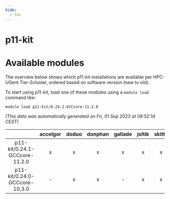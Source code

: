 ```yaml
---
hide:
  - toc
---
```


p11-kit
=======

# Available modules


The overview below shows which p11-kit installations are available per HPC-UGent Tier-2cluster, ordered based on software version (new to old).

To start using p11-kit, load one of these modules using a `module load` command like:

```shell
module load p11-kit/0.24.1-GCCcore-11.2.0
```

*(This data was automatically generated on Fri, 01 Sep 2023 at 08:52:14 CEST)*  

| |accelgor|doduo|donphan|gallade|joltik|skitty|swalot|victini|
| :---: | :---: | :---: | :---: | :---: | :---: | :---: | :---: | :---: |
|p11-kit/0.24.1-GCCcore-11.2.0|x|x|x|x|x|x|x|x|
|p11-kit/0.24.0-GCCcore-10.3.0|-|x|x|-|x|x|x|x|
